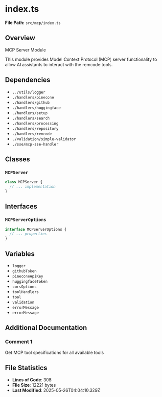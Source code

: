 # index.ts

**File Path:** `src/mcp/index.ts`

## Overview

MCP Server Module

This module provides Model Context Protocol (MCP) server functionality
to allow AI assistants to interact with the remcode tools.

## Dependencies

- `../utils/logger`
- `./handlers/pinecone`
- `./handlers/github`
- `./handlers/huggingface`
- `./handlers/setup`
- `./handlers/search`
- `./handlers/processing`
- `./handlers/repository`
- `./handlers/remcode`
- `./validation/simple-validator`
- `./sse/mcp-sse-handler`

## Classes

### `MCPServer`

```typescript
class MCPServer {
  // ... implementation
}
```

## Interfaces

### `MCPServerOptions`

```typescript
interface MCPServerOptions {
  // ... properties
}
```

## Variables

- `logger`
- `githubToken`
- `pineconeApiKey`
- `huggingfaceToken`
- `corsOptions`
- `toolHandlers`
- `tool`
- `validation`
- `errorMessage`
- `errorMessage`

## Additional Documentation

### Comment 1

Get MCP tool specifications for all available tools

## File Statistics

- **Lines of Code**: 308
- **File Size**: 12221 bytes
- **Last Modified**: 2025-05-26T04:04:10.329Z

